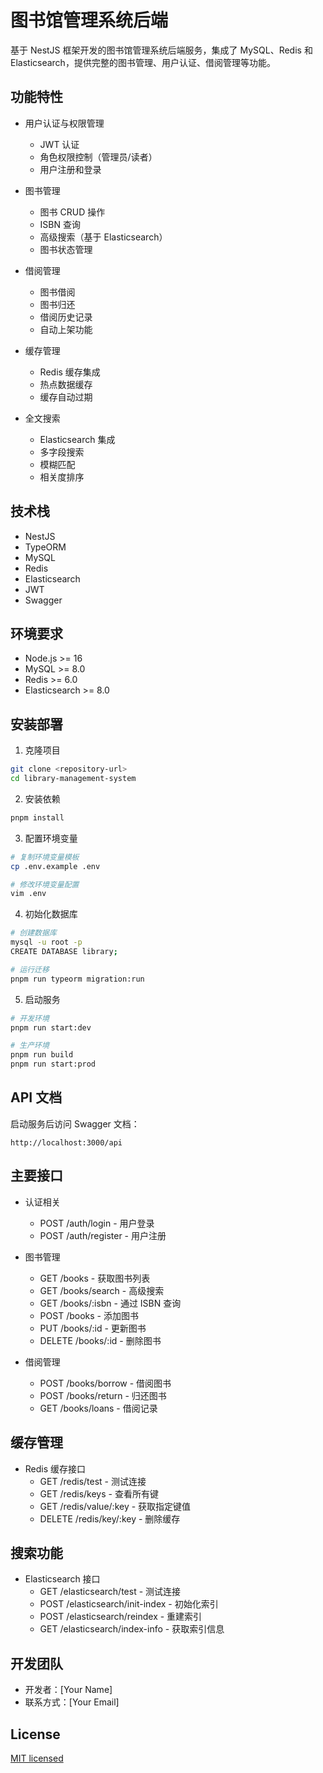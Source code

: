 # 图书馆管理系统后端

基于 NestJS 框架开发的图书馆管理系统后端服务，集成了 MySQL、Redis 和 Elasticsearch，提供完整的图书管理、用户认证、借阅管理等功能。

## 功能特性

- 用户认证与权限管理

  - JWT 认证
  - 角色权限控制（管理员/读者）
  - 用户注册和登录

- 图书管理

  - 图书 CRUD 操作
  - ISBN 查询
  - 高级搜索（基于 Elasticsearch）
  - 图书状态管理

- 借阅管理

  - 图书借阅
  - 图书归还
  - 借阅历史记录
  - 自动上架功能

- 缓存管理

  - Redis 缓存集成
  - 热点数据缓存
  - 缓存自动过期

- 全文搜索
  - Elasticsearch 集成
  - 多字段搜索
  - 模糊匹配
  - 相关度排序

## 技术栈

- NestJS
- TypeORM
- MySQL
- Redis
- Elasticsearch
- JWT
- Swagger

## 环境要求

- Node.js >= 16
- MySQL >= 8.0
- Redis >= 6.0
- Elasticsearch >= 8.0

## 安装部署

1. 克隆项目

```bash
git clone <repository-url>
cd library-management-system
```

2. 安装依赖

```bash
pnpm install
```

3. 配置环境变量

```bash
# 复制环境变量模板
cp .env.example .env

# 修改环境变量配置
vim .env
```

4. 初始化数据库

```bash
# 创建数据库
mysql -u root -p
CREATE DATABASE library;

# 运行迁移
pnpm run typeorm migration:run
```

5. 启动服务

```bash
# 开发环境
pnpm run start:dev

# 生产环境
pnpm run build
pnpm run start:prod
```

## API 文档

启动服务后访问 Swagger 文档：

```
http://localhost:3000/api
```

## 主要接口

- 认证相关

  - POST /auth/login - 用户登录
  - POST /auth/register - 用户注册

- 图书管理

  - GET /books - 获取图书列表
  - GET /books/search - 高级搜索
  - GET /books/:isbn - 通过 ISBN 查询
  - POST /books - 添加图书
  - PUT /books/:id - 更新图书
  - DELETE /books/:id - 删除图书

- 借阅管理
  - POST /books/borrow - 借阅图书
  - POST /books/return - 归还图书
  - GET /books/loans - 借阅记录

## 缓存管理

- Redis 缓存接口
  - GET /redis/test - 测试连接
  - GET /redis/keys - 查看所有键
  - GET /redis/value/:key - 获取指定键值
  - DELETE /redis/key/:key - 删除缓存

## 搜索功能

- Elasticsearch 接口
  - GET /elasticsearch/test - 测试连接
  - POST /elasticsearch/init-index - 初始化索引
  - POST /elasticsearch/reindex - 重建索引
  - GET /elasticsearch/index-info - 获取索引信息

## 开发团队

- 开发者：[Your Name]
- 联系方式：[Your Email]

## License

[MIT licensed](LICENSE)
